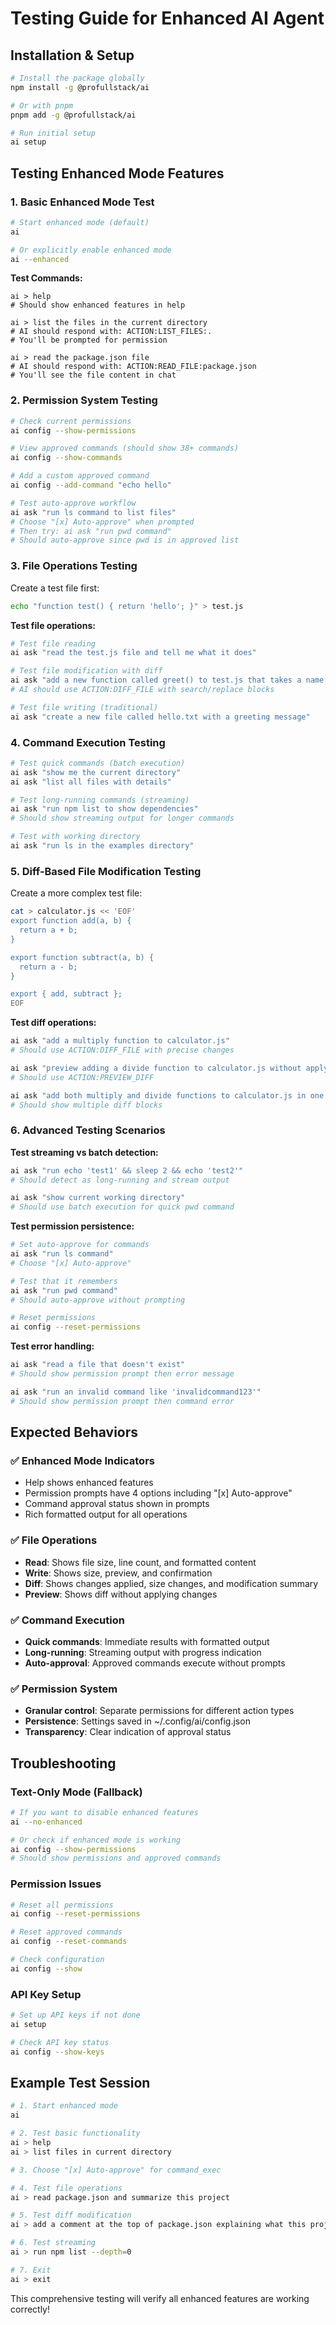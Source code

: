 # Testing Guide for Enhanced AI Agent

## Installation & Setup

```bash
# Install the package globally
npm install -g @profullstack/ai

# Or with pnpm
pnpm add -g @profullstack/ai

# Run initial setup
ai setup
```

## Testing Enhanced Mode Features

### 1. Basic Enhanced Mode Test

```bash
# Start enhanced mode (default)
ai

# Or explicitly enable enhanced mode
ai --enhanced
```

**Test Commands:**
```
ai > help
# Should show enhanced features in help

ai > list the files in the current directory
# AI should respond with: ACTION:LIST_FILES:.
# You'll be prompted for permission

ai > read the package.json file
# AI should respond with: ACTION:READ_FILE:package.json
# You'll see the file content in chat
```

### 2. Permission System Testing

```bash
# Check current permissions
ai config --show-permissions

# View approved commands (should show 38+ commands)
ai config --show-commands

# Add a custom approved command
ai config --add-command "echo hello"

# Test auto-approve workflow
ai ask "run ls command to list files"
# Choose "[x] Auto-approve" when prompted
# Then try: ai ask "run pwd command"
# Should auto-approve since pwd is in approved list
```

### 3. File Operations Testing

Create a test file first:
```bash
echo "function test() { return 'hello'; }" > test.js
```

**Test file operations:**
```bash
# Test file reading
ai ask "read the test.js file and tell me what it does"

# Test file modification with diff
ai ask "add a new function called greet() to test.js that takes a name parameter"
# AI should use ACTION:DIFF_FILE with search/replace blocks

# Test file writing (traditional)
ai ask "create a new file called hello.txt with a greeting message"
```

### 4. Command Execution Testing

```bash
# Test quick commands (batch execution)
ai ask "show me the current directory"
ai ask "list all files with details"

# Test long-running commands (streaming)
ai ask "run npm list to show dependencies"
# Should show streaming output for longer commands

# Test with working directory
ai ask "run ls in the examples directory"
```

### 5. Diff-Based File Modification Testing

Create a more complex test file:
```bash
cat > calculator.js << 'EOF'
export function add(a, b) {
  return a + b;
}

export function subtract(a, b) {
  return a - b;
}

export { add, subtract };
EOF
```

**Test diff operations:**
```bash
ai ask "add a multiply function to calculator.js"
# Should use ACTION:DIFF_FILE with precise changes

ai ask "preview adding a divide function to calculator.js without applying the changes"
# Should use ACTION:PREVIEW_DIFF

ai ask "add both multiply and divide functions to calculator.js in one operation"
# Should show multiple diff blocks
```

### 6. Advanced Testing Scenarios

**Test streaming vs batch detection:**
```bash
ai ask "run echo 'test1' && sleep 2 && echo 'test2'"
# Should detect as long-running and stream output

ai ask "show current working directory"
# Should use batch execution for quick pwd command
```

**Test permission persistence:**
```bash
# Set auto-approve for commands
ai ask "run ls command"
# Choose "[x] Auto-approve"

# Test that it remembers
ai ask "run pwd command"
# Should auto-approve without prompting

# Reset permissions
ai config --reset-permissions
```

**Test error handling:**
```bash
ai ask "read a file that doesn't exist"
# Should show permission prompt then error message

ai ask "run an invalid command like 'invalidcommand123'"
# Should show permission prompt then command error
```

## Expected Behaviors

### ✅ Enhanced Mode Indicators
- Help shows enhanced features
- Permission prompts have 4 options including "[x] Auto-approve"
- Command approval status shown in prompts
- Rich formatted output for all operations

### ✅ File Operations
- **Read**: Shows file size, line count, and formatted content
- **Write**: Shows size, preview, and confirmation
- **Diff**: Shows changes applied, size changes, and modification summary
- **Preview**: Shows diff without applying changes

### ✅ Command Execution
- **Quick commands**: Immediate results with formatted output
- **Long-running**: Streaming output with progress indication
- **Auto-approval**: Approved commands execute without prompts

### ✅ Permission System
- **Granular control**: Separate permissions for different action types
- **Persistence**: Settings saved in ~/.config/ai/config.json
- **Transparency**: Clear indication of approval status

## Troubleshooting

### Text-Only Mode (Fallback)
```bash
# If you want to disable enhanced features
ai --no-enhanced

# Or check if enhanced mode is working
ai config --show-permissions
# Should show permissions and approved commands
```

### Permission Issues
```bash
# Reset all permissions
ai config --reset-permissions

# Reset approved commands
ai config --reset-commands

# Check configuration
ai config --show
```

### API Key Setup
```bash
# Set up API keys if not done
ai setup

# Check API key status
ai config --show-keys
```

## Example Test Session

```bash
# 1. Start enhanced mode
ai

# 2. Test basic functionality
ai > help
ai > list files in current directory

# 3. Choose "[x] Auto-approve" for command_exec

# 4. Test file operations
ai > read package.json and summarize this project

# 5. Test diff modification
ai > add a comment at the top of package.json explaining what this project does

# 6. Test streaming
ai > run npm list --depth=0

# 7. Exit
ai > exit
```

This comprehensive testing will verify all enhanced features are working correctly!